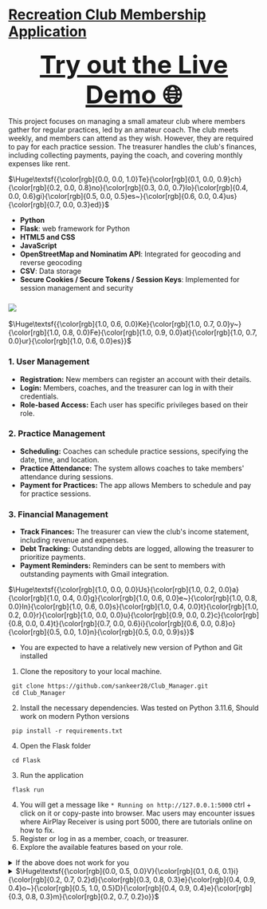 # [**Recreation Club Membership Application**     ](    https://sankeer28.pythonanywhere.com/     )
<p align="center">
  <b><a href="https://sankeer28.pythonanywhere.com/" target="_blank" style="font-size:50px;">Try out the Live Demo 🌐</a></b>
</p>


This project focuses on managing a small amateur club where members gather for regular practices, led by an amateur coach. The club meets weekly, and members can attend as they wish. However, they are required to pay for each practice session. The treasurer handles the club's finances, including collecting payments, paying the coach, and covering monthly expenses like rent.

$\Huge\textsf{{\color[rgb]{0.0, 0.0, 1.0}Te}{\color[rgb]{0.1, 0.0, 0.9}ch}{\color[rgb]{0.2, 0.0, 0.8}no}{\color[rgb]{0.3, 0.0, 0.7}lo}{\color[rgb]{0.4, 0.0, 0.6}gi}{\color[rgb]{0.5, 0.0, 0.5}es~}{\color[rgb]{0.6, 0.0, 0.4}us}{\color[rgb]{0.7, 0.0, 0.3}ed}}$
- **Python**
- **Flask**: web framework for Python
- **HTML5 and CSS** 
- **JavaScript**
- **OpenStreetMap and Nominatim API**: Integrated for geocoding and reverse geocoding
- **CSV**: Data storage
- **Secure Cookies / Secure Tokens / Session Keys**: Implemented for session management and security
### ![](https://skillicons.dev/icons?i=python,flask,html,css,js,nodejs)
$\Huge\textsf{{\color[rgb]{1.0, 0.6, 0.0}Ke}{\color[rgb]{1.0, 0.7, 0.0}y~}{\color[rgb]{1.0, 0.8, 0.0}Fe}{\color[rgb]{1.0, 0.9, 0.0}at}{\color[rgb]{1.0, 0.7, 0.0}ur}{\color[rgb]{1.0, 0.6, 0.0}es}}$

### 1. User Management
- **Registration:** New members can register an account with their details.
- **Login:** Members, coaches, and the treasurer can log in with their credentials.
- **Role-based Access:** Each user has specific privileges based on their role. 

### 2. Practice Management
- **Scheduling:** Coaches can schedule practice sessions, specifying the date, time, and location. 
- **Practice Attendance:** The system allows coaches to take members' attendance during sessions. 
- **Payment for Practices:** The app allows Members to schedule and pay for practice sessions. 

### 3. Financial Management
- **Track Finances:** The treasurer can view the club's income statement, including revenue and expenses. 
- **Debt Tracking:** Outstanding debts are logged, allowing the treasurer to prioritize payments. 
- **Payment Reminders:** Reminders can be sent to members with outstanding payments with Gmail integration. 

$\Huge\textsf{{\color[rgb]{1.0, 0.0, 0.0}Us}{\color[rgb]{1.0, 0.2, 0.0}a}{\color[rgb]{1.0, 0.4, 0.0}g}{\color[rgb]{1.0, 0.6, 0.0}e~}{\color[rgb]{1.0, 0.8, 0.0}In}{\color[rgb]{1.0, 0.6, 0.0}s}{\color[rgb]{1.0, 0.4, 0.0}t}{\color[rgb]{1.0, 0.2, 0.0}r}{\color[rgb]{1.0, 0.0, 0.0}u}{\color[rgb]{0.9, 0.0, 0.2}c}{\color[rgb]{0.8, 0.0, 0.4}t}{\color[rgb]{0.7, 0.0, 0.6}i}{\color[rgb]{0.6, 0.0, 0.8}o}{\color[rgb]{0.5, 0.0, 1.0}n}{\color[rgb]{0.5, 0.0, 0.9}s}}$
- You are expected to have a relatively new version of Python and Git installed
1. Clone the repository to your local machine.
```
 git clone https://github.com/sankeer28/Club_Manager.git
 cd Club_Manager
```
2. Install the necessary dependencies. Was tested on Python 3.11.6, Should work on modern Python versions
```
 pip install -r requirements.txt
```
4. Open the Flask folder
```
 cd Flask
```
3. Run the application 
```
 flask run
```

4. You will get a message like ``` * Running on http://127.0.0.1:5000 ``` ctrl + click on it or copy-paste into browser. Mac users may encounter issues where AirPlay Receiver is using port 5000, there are tutorials online on how to fix.
5. Register or log in as a member, coach, or treasurer.
6. Explore the available features based on your role.
<details>
<summary>If the above does not work for you</summary>

1. download as [ZIP](https://github.com/sankeer28/Club_Manager/archive/refs/heads/main.zip)
2. Unzip the file
3. open the Club_Manager-main folder
4. open the 'Flask' folder in VSCode or Pycharm
5. click run on app.py
6. move users.csv and scheduled_practices.csv outside the Flask folder into the Club_Manager-main folder if you run into errors
</details>

                            
<details>
<summary>$\Huge\textsf{{\color[rgb]{0.0, 0.5, 0.0}V}{\color[rgb]{0.1, 0.6, 0.1}i}{\color[rgb]{0.2, 0.7, 0.2}d}{\color[rgb]{0.3, 0.8, 0.3}e}{\color[rgb]{0.4, 0.9, 0.4}o~}{\color[rgb]{0.5, 1.0, 0.5}D}{\color[rgb]{0.4, 0.9, 0.4}e}{\color[rgb]{0.3, 0.8, 0.3}m}{\color[rgb]{0.2, 0.7, 0.2}o}}$</summary>

https://github.com/sankeer28/Club_Manager/assets/112449287/a1743520-5aaf-4e58-8a81-d3f1037fac62
<summary>


